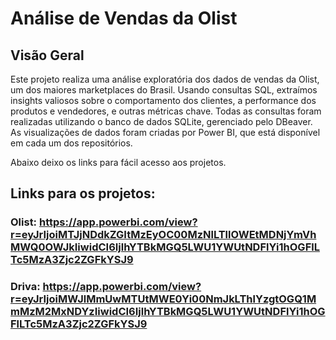 # Análise de Vendas da Olist

## Visão Geral

Este projeto realiza uma análise exploratória dos dados de vendas da Olist, um dos maiores marketplaces do Brasil. Usando consultas SQL, extraímos insights valiosos sobre o comportamento dos clientes, 
a performance dos produtos e vendedores, e outras métricas chave. Todas as consultas foram realizadas utilizando o banco de dados SQLite, gerenciado pelo DBeaver.
As visualizações de dados foram criadas por Power BI, que está disponível em cada um dos repositórios. 

Abaixo deixo os links para fácil acesso aos projetos.

## Links para os projetos:

### Olist: https://app.powerbi.com/view?r=eyJrIjoiMTJjNDdkZGItMzEyOC00MzNlLTllOWEtMDNjYmVhMWQ0OWJkIiwidCI6IjlhYTBkMGQ5LWU1YWUtNDFlYi1hOGFlLTc5MzA3Zjc2ZGFkYSJ9

### Driva: https://app.powerbi.com/view?r=eyJrIjoiMWJlMmUwMTUtMWE0Yi00NmJkLThlYzgtOGQ1MmMzM2MxNDYzIiwidCI6IjlhYTBkMGQ5LWU1YWUtNDFlYi1hOGFlLTc5MzA3Zjc2ZGFkYSJ9
